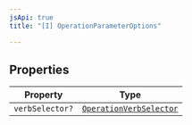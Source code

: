 ```yaml
---
jsApi: true
title: "[I] OperationParameterOptions"

---
```

## Properties

| Property | Type |
| ------ | ------ |
| `verbSelector?` | [`OperationVerbSelector`](../type-aliases/OperationVerbSelector.md) |
